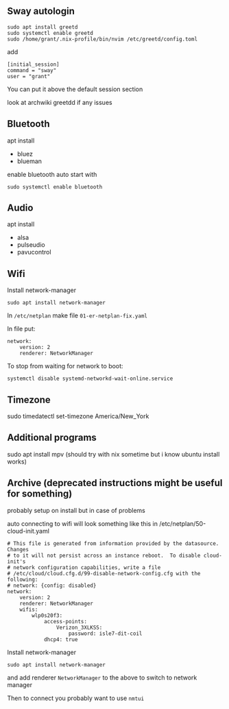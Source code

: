 ## Sway autologin

```
sudo apt install greetd
sudo systemctl enable greetd
sudo /home/grant/.nix-profile/bin/nvim /etc/greetd/config.toml
```

add

```
[initial_session]
command = "sway"
user = "grant"
```

You can put it above the default session section

look at archwiki greetdd if any issues

## Bluetooth

apt install
- bluez
- blueman

enable bluetooth auto start with

```
sudo systemctl enable bluetooth
```

## Audio

apt install
- alsa
- pulseudio
- pavucontrol

## Wifi

Install network-manager

```
sudo apt install network-manager
```

In `/etc/netplan` make file `01-er-netplan-fix.yaml`

In file put:

```
network:
    version: 2
    renderer: NetworkManager
```

To stop from waiting for network to boot:

```
systemctl disable systemd-networkd-wait-online.service
```

## Timezone

sudo timedatectl set-timezone America/New_York

## Additional programs

sudo apt install mpv
(should try with nix sometime but i know ubuntu install works)

## Archive (deprecated instructions might be useful for something)

probably setup on install but in case of problems

auto connecting to wifi will look something like this
in /etc/netplan/50-cloud-init.yaml
```
# This file is generated from information provided by the datasource.  Changes
# to it will not persist across an instance reboot.  To disable cloud-init's
# network configuration capabilities, write a file
# /etc/cloud/cloud.cfg.d/99-disable-network-config.cfg with the following:
# network: {config: disabled}
network:
    version: 2
    renderer: NetworkManager
    wifis:
        wlp0s20f3:
            access-points:
                Verizon_3XLKSS:
                    password: isle7-dit-coil
            dhcp4: true
```

Install network-manager
```
sudo apt install network-manager
```
and add renderer `NetworkManager` to the above to switch to network manager

Then to connect you probably want to use `nmtui`




